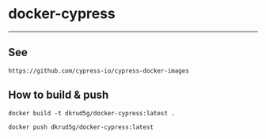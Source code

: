 # docker-cypress
----------------

## See

    https://github.com/cypress-io/cypress-docker-images


## How to build & push

    docker build -t dkrud5g/docker-cypress:latest .

    docker push dkrud5g/docker-cypress:latest

